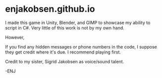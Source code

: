 # enjakobsen.github.io

I made this game in Unity, Blender, and GIMP to showcase my ability to script in C#. Very little of this work is not by my own hand.


However,

If you find any hidden messages or phone numbers in the code, I suppose they get credit where it's due.
I recommend playing first.

Credit to my sister, Sigrid Jakobsen as voice/sound talent.



-ENJ
